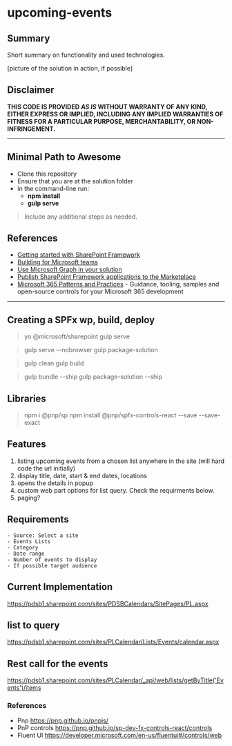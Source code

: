 # upcoming-events

## Summary

Short summary on functionality and used technologies.

[picture of the solution in action, if possible]


## Disclaimer

**THIS CODE IS PROVIDED _AS IS_ WITHOUT WARRANTY OF ANY KIND, EITHER EXPRESS OR IMPLIED, INCLUDING ANY IMPLIED WARRANTIES OF FITNESS FOR A PARTICULAR PURPOSE, MERCHANTABILITY, OR NON-INFRINGEMENT.**

---

## Minimal Path to Awesome

- Clone this repository
- Ensure that you are at the solution folder
- in the command-line run:
  - **npm install**
  - **gulp serve**

> Include any additional steps as needed.

## References

- [Getting started with SharePoint Framework](https://docs.microsoft.com/en-us/sharepoint/dev/spfx/set-up-your-developer-tenant)
- [Building for Microsoft teams](https://docs.microsoft.com/en-us/sharepoint/dev/spfx/build-for-teams-overview)
- [Use Microsoft Graph in your solution](https://docs.microsoft.com/en-us/sharepoint/dev/spfx/web-parts/get-started/using-microsoft-graph-apis)
- [Publish SharePoint Framework applications to the Marketplace](https://docs.microsoft.com/en-us/sharepoint/dev/spfx/publish-to-marketplace-overview)
- [Microsoft 365 Patterns and Practices](https://aka.ms/m365pnp) - Guidance, tooling, samples and open-source controls for your Microsoft 365 development

----------------------------------------------------------

## Creating a SPFx wp, build, deploy

  > yo @microsoft/sharepoint
  > gulp serve

  > gulp serve --nobrowser
  > gulp package-solution

  > gulp clean
  > gulp build
  
  > gulp bundle --ship
  > gulp package-solution --ship


## Libraries 

  > npm i @pnp/sp
  > npm install @pnp/spfx-controls-react --save --save-exact


## Features

1. listing upcoming events from a chosen list anywhere in the site (will hard code the url initially)
2. display title, date, start & end dates, locations
3. opens the details in popup
4. custom web part options for list query. Check the requirments below.
5. paging?

## Requirements
	- Source: Select a site
	- Events Lists
	- Category
	- Date range
	- Number of events to display
	- If possible target audience


## Current Implementation
https://pdsb1.sharepoint.com/sites/PDSBCalendars/SitePages/PL.aspx


## list to query
https://pdsb1.sharepoint.com/sites/PLCalendar/Lists/Events/calendar.aspx
## Rest call for the events
https://pdsb1.sharepoint.com/sites/PLCalendar/_api/web/lists/getByTitle('Events')/items


### References
- Pnp
  https://pnp.github.io/pnpjs/
- PnP controls
https://pnp.github.io/sp-dev-fx-controls-react/controls
- Fluent UI
https://developer.microsoft.com/en-us/fluentui#/controls/web
